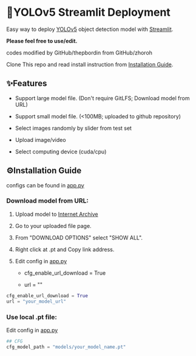 # 🚀YOLOv5 Streamlit Deployment

Easy way to deploy [YOLOv5](https://github.com/ultralytics/yolov5) object detection model with [Streamlit](https://streamlit.io/). 



**Please feel free to use/edit.** 

codes modified by GitHub/thepbordin from GitHub/zhoroh

Clone This repo and read install instruction from [Installation Guide](https://github.com/thepbordin/YOLOv5-Streamlit-Deployment#%EF%B8%8Finstallation-guide).



## ✨Features

- Support large model file. (Don't require GitLFS; Download model from URL)

- Support small model file. (<100MB; uploaded to github repository)

- Select images randomly by slider from test set

- Upload image/video

- Select computing device (cuda/cpu)



## ⚙️Installation Guide

configs can be found in [app.py](https://github.com/thepbordin/Obstacle-Detection-for-Blind-people-Deployment/blob/main/app.py)

### Download model from URL:

1. Upload model to [Internet Archive](https://archive.org/)

2. Go to your uploaded file page.

3. From "DOWNLOAD OPTIONS" select "SHOW ALL".

4. Right click at <yourmodelname>.pt and Copy link address.

5. Edit config in [app.py](https://github.com/thepbordin/Obstacle-Detection-for-Blind-people-Deployment/blob/main/app.py)
   
   - cfg_enable_url_download = True
   
   - url = "<copied link address>"

```python
cfg_enable_url_download = True
url = "your_model_url"
```

### Use local .pt file:

Edit config in [app.py](https://github.com/thepbordin/Obstacle-Detection-for-Blind-people-Deployment/blob/main/app.py)

```python
## CFG
cfg_model_path = "models/your_model_name.pt" 
```


